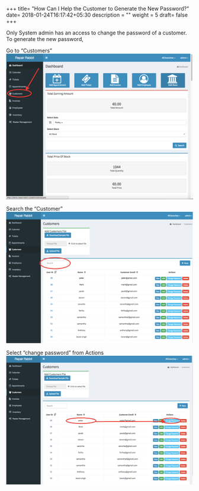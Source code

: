 +++
title= "How Can I Help the Customer to Generate the New Password?"
date= 2018-01-24T16:17:42+05:30
description = ""
weight = 5
draft= false
+++

Only System admin has an access to change the password of a customer. To generate the new password, 

Go to “Customers”
![How can i help the customer to generate the new password?](/images/customers/how_can_i_help_the_customer_to_generate_the_new_password/go_to_customers.png)

Search the “Customer”
![How can i help the customer to generate the new password?](/images/customers/how_can_i_help_the_customer_to_generate_the_new_password/search_the_customer.png)

Select “change password” from Actions
![How can i help the customer to generate the new password?](/images/customers/how_can_i_help_the_customer_to_generate_the_new_password/select_the_customer_and_click_password.png)





